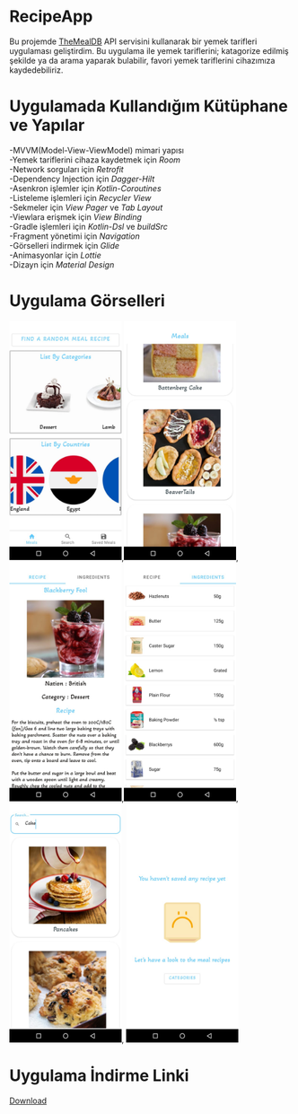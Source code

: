 # RecipeApp

Bu projemde [TheMealDB](https://www.themealdb.com/) API servisini kullanarak bir yemek tarifleri uygulaması  geliştirdim. Bu uygulama ile yemek tariflerini; katagorize edilmiş şekilde ya da arama yaparak bulabilir, favori yemek tariflerini cihazımıza kaydedebiliriz.

# Uygulamada Kullandığım Kütüphane ve Yapılar

-MVVM(Model-View-ViewModel) mimari yapısı</br>
-Yemek tariflerini cihaza kaydetmek için *Room*</br>
-Network sorguları için *Retrofit*</br>
-Dependency Injection için *Dagger-Hilt*</br>
-Asenkron işlemler için *Kotlin-Coroutines*</br>
-Listeleme işlemleri için *Recycler View*</br>
-Sekmeler için *View Pager* ve *Tab Layout*</br>
-Viewlara erişmek için *View Binding*</br>
-Gradle işlemleri için *Kotlin-Dsl* ve  *buildSrc* </br>
-Fragment yönetimi için *Navigation* </br>
-Görselleri indirmek için *Glide* </br>
-Animasyonlar için *Lottie* </br>
-Dizayn için *Material Design*

# Uygulama Görselleri

<img src="https://github.com/mehmetalioyur/RecipeApp/blob/master/screenshots/1.jpeg" width="200">,<img src="https://github.com/mehmetalioyur/RecipeApp/blob/master/screenshots/2.jpeg" width="200">,  <img src="https://github.com/mehmetalioyur/RecipeApp/blob/master/screenshots/3.jpeg" width="200">,<img src="https://github.com/mehmetalioyur/RecipeApp/blob/master/screenshots/4.jpeg" width="200">,  <img src="https://github.com/mehmetalioyur/RecipeApp/blob/master/screenshots/5.jpeg" width="200">,  <img src="https://github.com/mehmetalioyur/RecipeApp/blob/master/screenshots/6.jpeg" width="200">

# Uygulama İndirme Linki

[Download](https://drive.google.com/file/d/1q1toMx7T8UJ7TWwGsEX00JDQCct6Ryi3/view?usp=sharing)
